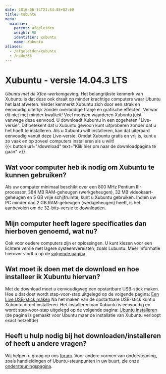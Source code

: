 ```yaml
---
date: 2016-06-14T21:54:05+02:00
title: Xubuntu
menu:
  mainnav:
    parent: afgeleiden
    weight: 90
    identifier: xubuntu
    name: Xubuntu
aliases:
  - /afgeleiden/xubuntu
  - /node/85
---
```


# Xubuntu - versie 14.04.3 LTS
_Ubuntu met de Xfce-werkomgeving._
Het belangrijkste kenmerk van Xubuntu is dat deze ook draait op minder krachtige computers waar Ubuntu het laat afweten. Verder kenmerkt Xubuntu zich door een strak en eenvoudig uiterlijk zonder overbodige franje en grafische effecten. Verwar dit niet met minder kwaliteit! Veel mensen waarderen Xubuntu juist vanwege deze eenvoud.
U downloadt Xubuntu in een zogeheten "Live-versie". Dit betekent dat u Xubuntu gewoon kunt uitproberen zonder dat u het hoeft te installeren. Als u Xubuntu wilt installeren, kan dat uiteraard eenvoudig vanuit deze Live-versie. Omdat Xubuntu gratis en vrij is, kunt u zo vaak en op zoveel computers installeren als u wilt!  
{{< button url="/download" text="Klik hier om naar de downloadpagina te gaan" >}}

## Wat voor computer heb ik nodig om Xubuntu te kunnen gebruiken?
Als uw computer minimaal beschikt over een 800 MHz Pentium III-processor, 384 MB RAM-geheugen (werkgeheugen), 32 MB videokaart-geheugen en 5 GB vrije schijfruimte, kunt u Xubuntu gebruiken. Indien uw PC minder dan 2 GB RAM-geheugen (werkgeheugen) heeft, is het aanbevolen om de 32-bits-versie te downloaden.

## Mijn computer heeft lagere specificaties dan hierboven genoemd, wat nu?
Ook voor oudere computers zijn er oplossingen. U kunt kiezen voor een lichtere versie met lagere systeemvereisten, zoals Lubuntu. Meer informatie hierover vindt u op de [volgende pagina](/lubuntu)

## Wat moet ik doen met de download en hoe installeer ik Xubuntu hiervan?
Met de download moet u eenvoudigweg een opstartbare USB-stick maken. Hoe u dat doet wordt stap-voor-stap uitgelegd op de volgende pagina: [Een Live USB-stick maken](http://wiki.ubuntu-nl.org/InstallatieLiveUSB)
Na het maken van de opstartbare USB-stick kunt u Xubuntu direct installeren. Het installeren van Xubuntu is eenvoudig en wordt stap-voor-stap uitgelegd op de volgende pagina: [Ubuntu installeren](http://wiki.ubuntu-nl.org/InstallatieDesktop) (de pagina is gemaakt voor Ubuntu maar de installatie van Xubuntu verloopt exact hetzelfde)

## Heeft u hulp nodig bij het downloaden/installeren of heeft u andere vragen?
Wij helpen u graag op ons [forum](https://forum.ubuntu-nl.org/). Voor andere vormen van ondersteuning, zoals handleidingen of Ubuntu-steunpunten in uw buurt, zie onze [ondersteuningspagina](/ondersteuning).
